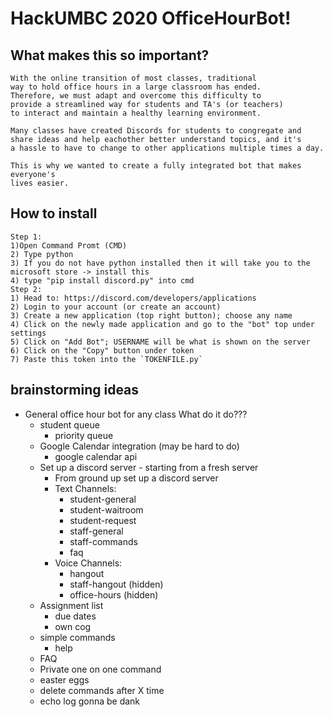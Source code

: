 # HackUMBC 2020 OfficeHourBot!

## What makes this so important?
    With the online transition of most classes, traditional
    way to hold office hours in a large classroom has ended.
    Therefore, we must adapt and overcome this difficulty to 
    provide a streamlined way for students and TA's (or teachers)
    to interact and maintain a healthy learning environment.

    Many classes have created Discords for students to congregate and 
    share ideas and help eachother better understand topics, and it's
    a hassle to have to change to other applications multiple times a day.

    This is why we wanted to create a fully integrated bot that makes everyone's
    lives easier. 


## How to install
    Step 1: 
    1)Open Command Promt (CMD)
    2) Type python
    3) If you do not have python installed then it will take you to the microsoft store -> install this
    4) type "pip install discord.py" into cmd
    Step 2:
    1) Head to: https://discord.com/developers/applications
    2) Login to your account (or create an account)
    3) Create a new application (top right button); choose any name
    4) Click on the newly made application and go to the "bot" top under settings
    5) Click on "Add Bot"; USERNAME will be what is shown on the server
    6) Click on the "Copy" button under token
    7) Paste this token into the `TOKENFILE.py`
    

    
## brainstorming ideas
 - General office hour bot for any class
    What do it do???
    - student queue
        - priority queue
    - Google Calendar integration (may be hard to do)
        - google calendar api
    - Set up a discord server - starting from a fresh server
        - From ground up set up a discord server
        - Text Channels:
            - student-general
            - student-waitroom
            - student-request
            - staff-general
            - staff-commands
            - faq
        - Voice Channels:
            - hangout
            - staff-hangout (hidden)
            - office-hours (hidden)
    - Assignment list 
        - due dates 
        - own cog
    - simple commands
        - help
    - FAQ
    - Private one on one command
    - easter eggs
    - delete commands after X time
    - echo log gonna be dank
